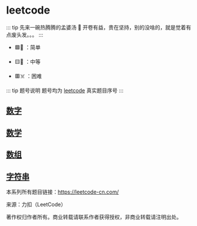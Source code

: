 # leetcode

::: tip 先来一碗热腾腾的孟婆汤 🥣
开卷有益，贵在坚持，别的没啥的，就是觉着有点废头发。。。
:::

- 🟩🤔 ：简单

- 🟨🤬 ：中等

- 🟥☠️ ：困难

::: tip 题号说明
题号均为 [leetcode](https://leetcode-cn.com/) 真实题目序号
:::

## [数字](./leetcode/number.md)<Badge text="2"/>

## [数学](./leetcode/mathematics.md)<Badge text="1"/>

## [数组](./leetcode/array.md)<Badge text="1"/>

## [字符串](./leetcode/string.md)<Badge text="1"/>

本系列所有题目链接：https://leetcode-cn.com/

来源：力扣（LeetCode）

著作权归作者所有。商业转载请联系作者获得授权，非商业转载请注明出处。
